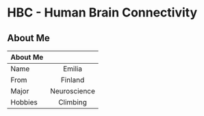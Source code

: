 # HBC - Human Brain Connectivity 


## About Me

| About Me      |               |
| ------------- |:-------------:|
| Name          | Emilia        |
| From          | Finland       |
| Major         | Neuroscience  |
| Hobbies       | Climbing      |
